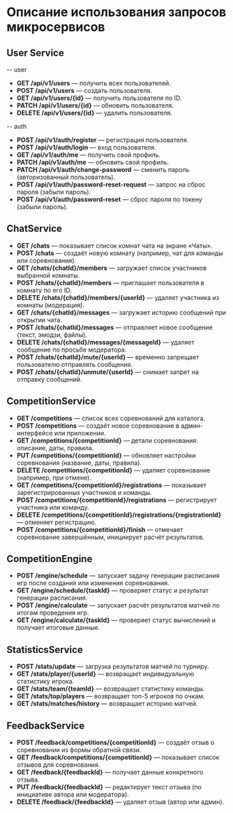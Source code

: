 # Описание использования запросов микросервисов

## User Service

-- user 
* **GET /api/v1/users** — получить всех пользователей.  
* **POST /api/v1/users** — создать пользователя.  
* **GET /api/v1/users/{id}** — получить пользователя по ID.  
* **PATCH /api/v1/users/{id}** — обновить пользователя.  
* **DELETE /api/v1/users/{id}** — удалить пользователя.  

-- auth
* **POST /api/v1/auth/register** — регистрация пользователя.  
* **POST /api/v1/auth/login** — вход пользователя.  
* **GET /api/v1/auth/me** — получить свой профиль.  
* **PATCH /api/v1/auth/me** — обновить свой профиль.  
* **PATCH /api/v1/auth/change-password** — сменить пароль (авторизованный пользователь).  
* **POST /api/v1/auth/password-reset-request** — запрос на сброс пароля (забыли пароль).  
* **POST /api/v1/auth/password-reset** — сброс пароля по токену (забыли пароль).  


## ChatService

* **GET /chats** — показывает список комнат чата на экране «Чаты».
* **POST /chats** — создаёт новую комнату (например, чат для команды или соревнования).
* **GET /chats/{chatId}/members** — загружает список участников выбранной комнаты.
* **POST /chats/{chatId}/members** — приглашает пользователя в комнату по его ID.
* **DELETE /chats/{chatId}/members/{userId}** — удаляет участника из комнаты (модерация).
* **GET /chats/{chatId}/messages** — загружает историю сообщений при открытии чата.
* **POST /chats/{chatId}/messages** — отправляет новое сообщение (текст, эмодзи, файлы).
* **DELETE /chats/{chatId}/messages/{messageId}** — удаляет сообщение по просьбе модератора.
* **POST /chats/{chatId}/mute/{userId}** — временно запрещает пользователю отправлять сообщения.
* **POST /chats/{chatId}/unmute/{userId}** — снимает запрет на отправку сообщений.

## CompetitionService

* **GET /competitions** — список всех соревнований для каталога.
* **POST /competitions** — создаёт новое соревнование в админ-интерфейсе или приложении.
* **GET /competitions/{competitionId}** — детали соревнования: описание, даты, правила.
* **PUT /competitions/{competitionId}** — обновляет настройки соревнования (название, даты, правила).
* **DELETE /competitions/{competitionId}** — удаляет соревнование (например, при отмене).
* **GET /competitions/{competitionId}/registrations** — показывает зарегистрированных участников и команды.
* **POST /competitions/{competitionId}/registrations** — регистрирует участника или команду.
* **DELETE /competitions/{competitionId}/registrations/{registrationId}** — отменяет регистрацию.
* **POST /competitions/{competitionId}/finish** — отмечает соревнование завершённым, инициирует расчёт результатов.

## CompetitionEngine

* **POST /engine/schedule** — запускает задачу генерации расписания игр после создания или изменения соревнования.
* **GET /engine/schedule/{taskId}** — проверяет статус и результат генерации расписания.
* **POST /engine/calculate** — запускает расчёт результатов матчей по итогам проведения игр.
* **GET /engine/calculate/{taskId}** — проверяет статус вычислений и получает итоговые данные.

## StatisticsService

* **POST /stats/update** — загрузка результатов матчей по турниру.
* **GET /stats/player/{userId}** — возвращает индивидуальную статистику игрока.
* **GET /stats/team/{teamId}** — возвращает статистику команды.
* **GET /stats/top/players** — возвращает топ-5 игроков по очкам.
* **GET /stats/matches/history** — возвращает историю матчей.

## FeedbackService

* **POST /feedback/competitions/{competitionId}** — создаёт отзыв о соревновании из формы обратной связи.
* **GET /feedback/competitions/{competitionId}** — показывает список отзывов для соревнования.
* **GET /feedback/{feedbackId}** — получает данные конкретного отзыва.
* **PUT /feedback/{feedbackId}** — редактирует текст отзыва (по инициативе автора или модератора).
* **DELETE /feedback/{feedbackId}** — удаляет отзыв (автор или админ).
